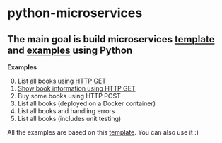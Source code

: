 # python-microservices
The main goal is build microservices [template](./00-template) and [examples](./01-examples) using Python
---

**Examples**

0. [List all books using HTTP GET](./01-examples/00-get)
1. [Show book information using HTTP GET](./01-examples/00-get-with-params)
2. Buy some books using HTTP POST
3. List all books (deployed on a Docker container)
4. List all books and handling errors
5. List all books (includes unit testing)

All the examples are based on this [template](./00-template). You can also use it :)